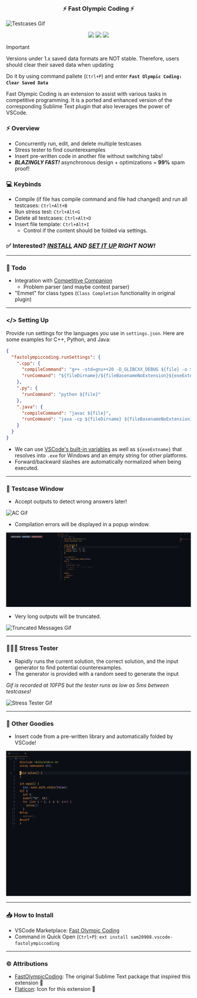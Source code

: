 <h3 align="center">⚡ Fast Olympic Coding ⚡</h3>

![Testcases Gif](media/demo.gif)

<p align="center">
<img src="https://vsmarketplacebadges.dev/version-short/sam20908.vscode-fastolympiccoding.svg">
<img src="https://vsmarketplacebadges.dev/installs-short/sam20908.vscode-fastolympiccoding.svg">
<img src="https://vsmarketplacebadges.dev/rating-short/sam20908.vscode-fastolympiccoding.svg">
</p>

> [!IMPORTANT]
> Versions under 1.x saved data formats are NOT stable. Therefore, users should clear their saved data when updating
> 
> Do it by using command pallete (`Ctrl+P`) and enter **`Fast Olympic Coding: Clear Saved Data`**

Fast Olympic Coding is an extension to assist with various tasks in competitive programming. It is a ported and enhanced version of the corresponding Sublime Text plugin that also leverages the power of VSCode.

### ⚡ Overview
  - Concurrently run, edit, and delete multiple testcases
  - Stress tester to find counterexamples
  - Insert pre-written code in another file without switching tabs!
  - ***BLAZINGLY FAST!*** asynchronous design + optimizations = **99%** spam proof!

### 💻 Keybinds
- Compile (if file has compile command and file had changed) and run all testcases: `Ctrl+Alt+B`
- Run stress test: `Ctrl+Alt+G`
- Delete all testcases: `Ctrl+Alt+D`
- Insert file template: `Ctrl+Alt+I`
  - Control if the content should be folded via settings.

### ✅ Interested? _[INSTALL](#how-to-install) AND [SET IT UP](#setting-up) RIGHT NOW!_

---

### 📝 Todo
- Integration with [Competitive Companion](https://github.com/jmerle/competitive-companion)
  - Problem parser (and maybe contest parser)
- "Emmet" for class types (`Class Completion` functionality in original plugin)



---

### </> Setting Up
Provide run settings for the languages you use in `settings.json`. Here are some examples for C++, Python, and Java:
```json
{
  "fastolympiccoding.runSettings": {
    ".cpp": {
      "compileCommand": "g++ -std=gnu++20 -D_GLIBCXX_DEBUG ${file} -o ${fileDirname}/${fileBasenameNoExtension}${exeExtname} -fdiagnostics-color=always",
      "runCommand": "${fileDirname}/${fileBasenameNoExtension}${exeExtname}"
    },
    ".py": {
      "runCommand": "python ${file}"
    },
    ".java": {
      "compileCommand": "javac ${file}",
      "runCommand": "java -cp ${fileDirname} ${fileBasenameNoExtension}"
    }
  }
}
```

- We can use [VSCode's built-in variables](https://code.visualstudio.com/docs/editor/variables-reference) as well as `${exeExtname}` that resolves into `.exe` for Windows and an empty string for other platforms. 
- Forward/backward slashes are automatically normalized when being executed.

---

### 📜 Testcase Window
- Accept outputs to detect wrong answers later!

![AC Gif](media/ac.gif)

- Compilation errors will be displayed in a popup window.

![Compile Error Gif](media/compile_error.gif)

- Very long outputs will be truncated. 

![Truncated Messages Gif](media/truncated_messages.gif)

---

### 👨🏻‍💻 Stress Tester
- Rapidly runs the current solution, the correct solution, and the input generator to find potential counterexamples.
- The generator is provided with a random seed to generate the input

*Gif is recorded at 10FPS but the tester runs as low as 5ms between testcases!*

![Stress Tester Gif](media/stress_tester.gif)

---

### 👜 Other Goodies
- Insert code from a pre-written library and automatically folded by VSCode!

![File Template Gif](media/file_template.gif)

---

### 📥 How to Install
- VSCode Marketplace: [Fast Olympic Coding](https://marketplace.visualstudio.com/items?itemName=sam20908.vscode-fastolympiccoding)
- Command in Quick Open (`Ctrl+P`): `ext install sam20908.vscode-fastolympiccoding`

---

### © Attributions

- [FastOlympicCoding](https://github.com/Jatana/FastOlympicCoding): The original Sublime Text package that inspired this extension 💖
- [Flaticon](https://www.flaticon.com/): Icon for this extension 💖
